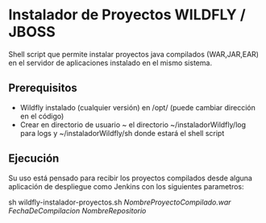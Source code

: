 # Instalador de Proyectos WILDFLY / JBOSS

Shell script que permite instalar proyectos java compilados (WAR,JAR,EAR) en el servidor de aplicaciones instalado en el mismo sistema.

## Prerequisitos

* Wildfly instalado (cualquier versión) en /opt/ (puede cambiar dirección en el código)
* Crear en directorio de usuario ~ el directorio ~/instaladorWildfly/log para logs y ~/instaladorWildfly/sh donde estará el shell script



## Ejecución

Su uso está pensado para recibir los proyectos compilados desde alguna aplicación de despliegue como Jenkins con los siguientes parametros:

sh wildfly-instalador-proyectos.sh _NombreProyectoCompilado.war_ _FechaDeCompilacion_ _NombreRepositorio_



